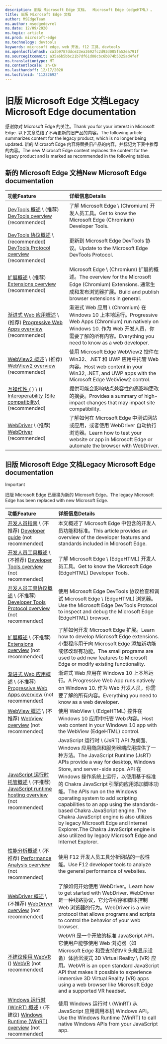 ```yaml
---
description: 旧版 Microsoft Edge 文档。  Microsoft Edge (edgeHTML) 。
title: 旧版 Microsoft Edge 文档
author: MSEdgeTeam
ms.author: msedgedevrel
ms.date: 12/09/2020
ms.topic: article
ms.prod: microsoft-edge
ms.technology: devtools
keywords: microsoft edge、web 开发、f12 工具、devtools
ms.openlocfilehash: ca3b9787ddce23ea3692fc2d93d005fa52ea791f
ms.sourcegitcommit: a35a6b5bbc21b7df61d08cbc6b074b5325ad4fef
ms.translationtype: MT
ms.contentlocale: zh-CN
ms.lasthandoff: 12/17/2020
ms.locfileid: "11232692"
---
```

# <span data-ttu-id="9602a-105">旧版 Microsoft Edge 文档</span><span class="sxs-lookup"><span data-stu-id="9602a-105">Legacy Microsoft Edge documentation</span></span>  

<span data-ttu-id="9602a-106">感谢你对 Microsoft Edge 的关注。</span><span class="sxs-lookup"><span data-stu-id="9602a-106">Thank you for your interest in Microsoft Edge.</span></span>  <span data-ttu-id="9602a-107">以下文章总结了不再更新的旧产品的内容。</span><span class="sxs-lookup"><span data-stu-id="9602a-107">The following article summarizes content for the legacy product, which is no longer being updated.</span></span>  <span data-ttu-id="9602a-108">新的 Microsoft Edge 内容将替换旧产品的内容，并标记为下表中推荐的内容。</span><span class="sxs-lookup"><span data-stu-id="9602a-108">The new Microsoft Edge content replaces the content for the legacy product and is marked as recommended in the following tables.</span></span>  

## <span data-ttu-id="9602a-109">新的 Microsoft Edge 文档</span><span class="sxs-lookup"><span data-stu-id="9602a-109">New Microsoft Edge documentation</span></span>  

| <span data-ttu-id="9602a-110">功能</span><span class="sxs-lookup"><span data-stu-id="9602a-110">Feature</span></span> | <span data-ttu-id="9602a-111">详细信息</span><span class="sxs-lookup"><span data-stu-id="9602a-111">Details</span></span> |  
|:--- |:--- |  
| <span data-ttu-id="9602a-112">[DevTools 概述][DevtoolsGuideChromiumMain] \ (推荐\) </span><span class="sxs-lookup"><span data-stu-id="9602a-112">[DevTools overview][DevtoolsGuideChromiumMain] \(recommended\)</span></span> | <span data-ttu-id="9602a-113">了解 Microsoft Edge \ (Chromium\) 开发人员工具。</span><span class="sxs-lookup"><span data-stu-id="9602a-113">Get to know the Microsoft Edge \(Chromium\) Developer Tools.</span></span> |  
| <span data-ttu-id="9602a-114">[DevTools 协议概述][DevtoolsProtocolChromiumMain] \ (recommended\) </span><span class="sxs-lookup"><span data-stu-id="9602a-114">[DevTools Protocol overview][DevtoolsProtocolChromiumMain] \(recommended\)</span></span> | <span data-ttu-id="9602a-115">更新到 Microsoft Edge DevTools 协议。</span><span class="sxs-lookup"><span data-stu-id="9602a-115">Update to the Microsoft Edge DevTools Protocol.</span></span> |  
| <span data-ttu-id="9602a-116">[扩展概述][ExtensionsChromiumIndex] \ (推荐\) </span><span class="sxs-lookup"><span data-stu-id="9602a-116">[Extensions overview][ExtensionsChromiumIndex] \(recommended\)</span></span> | <span data-ttu-id="9602a-117">Microsoft Edge \ (Chromium\) 扩展的概述。</span><span class="sxs-lookup"><span data-stu-id="9602a-117">The overview for the Microsoft Edge \(Chromium\) Extensions.</span></span>  <span data-ttu-id="9602a-118">通常生成和发布浏览器扩展。</span><span class="sxs-lookup"><span data-stu-id="9602a-118">Build and publish browser extensions in general.</span></span> |  
| <span data-ttu-id="9602a-119">[渐进式 Web 应用概述][ProgressiveWebAppsChromiumIndex] \ (推荐\) </span><span class="sxs-lookup"><span data-stu-id="9602a-119">[Progressive Web Apps overview][ProgressiveWebAppsChromiumIndex] \(recommended\)</span></span> | <span data-ttu-id="9602a-120">渐进式 Web 应用 \ (Chromium\) 在 Windows 10 上本地运行。</span><span class="sxs-lookup"><span data-stu-id="9602a-120">Progressive Web Apps \(Chromium\) run natively on Windows 10.</span></span>  <span data-ttu-id="9602a-121">作为 Web 开发人员，你需要了解的所有内容。</span><span class="sxs-lookup"><span data-stu-id="9602a-121">Everything you need to know as a web developer.</span></span> |  
| <span data-ttu-id="9602a-122">[WebView2 概述][Webview2Index] \ (推荐\) </span><span class="sxs-lookup"><span data-stu-id="9602a-122">[WebView2 overview][Webview2Index] \(recommended\)</span></span> | <span data-ttu-id="9602a-123">使用 Microsoft Edge WebView2 控件在 Win32、.NET 和 UWP 应用中托管 Web 内容。</span><span class="sxs-lookup"><span data-stu-id="9602a-123">Host web content in your Win32, .NET, and UWP apps with the Microsoft Edge WebView2 control.</span></span> |  
| <span data-ttu-id="9602a-124">[互操作性 (][WebPlatformSiteImpactingChanges] \) \ (\) </span><span class="sxs-lookup"><span data-stu-id="9602a-124">[Interoperability (Site compatibility)][WebPlatformSiteImpactingChanges] \(recommended\)</span></span> | <span data-ttu-id="9602a-125">提供可能会影响站点兼容性的高影响更改的摘要。</span><span class="sxs-lookup"><span data-stu-id="9602a-125">Provides a summary of high-impact changes that may impact site compatibility.</span></span> |  
| <span data-ttu-id="9602a-126">[WebDriver][WebdriverChromiumIndex] \ (推荐\) </span><span class="sxs-lookup"><span data-stu-id="9602a-126">[WebDriver][WebdriverChromiumIndex] \(recommended\)</span></span> | <span data-ttu-id="9602a-127">了解如何在 Microsoft Edge 中测试网站或应用，或者使用 WebDriver 自动执行浏览器。</span><span class="sxs-lookup"><span data-stu-id="9602a-127">Learn how to test your website or app in Microsoft Edge or automate the browser with WebDriver.</span></span> |  

<!--  
:::row:::
   :::column span="":::
      [DevTools overview][DevtoolsGuideChromiumMain]  
   :::column-end:::
   :::column span="":::
      [DevTools Protocol overview][DevtoolsProtocolChromiumMain]  
   :::column-end:::
   :::column span="":::
      [Extensions overview][ExtensionsChromiumIndex]  
   :::column-end:::
:::row-end:::  
:::row:::
   :::column span="":::
      [Progressive Web Apps overview][ProgressiveWebAppsChromiumIndex]  
   :::column-end:::
   :::column span="":::
      [New Microsoft Edge WebView2 overview][Webview2Index]  
   :::column-end:::
   :::column span="":::
      [Interoperability (Site compatibility)][WebPlatformSiteImpactingChanges]  
   :::column-end:::
:::row-end:::  
:::row:::
   :::column span="":::
      [WebDriver][WebdriverChromiumIndex]  
   :::column-end:::
   :::column span="":::
      &nbsp;  
   :::column-end:::
   :::column span="":::
      &nbsp;  
   :::column-end:::
:::row-end:::  
-->  

## <span data-ttu-id="9602a-128">旧版 Microsoft Edge 文档</span><span class="sxs-lookup"><span data-stu-id="9602a-128">Legacy Microsoft Edge documentation</span></span>  

<!--  This is deprecated and legacy content.  For new content, navigate to the associated [Chromium category](#new-microsoft-edge-documentation).  -->  

> [!IMPORTANT]
> <span data-ttu-id="9602a-129">旧版 Microsoft Edge 已替换为新的 Microsoft Edge。</span><span class="sxs-lookup"><span data-stu-id="9602a-129">The legacy Microsoft Edge has been replaced with new Microsoft Edge.</span></span>  

| <span data-ttu-id="9602a-130">功能</span><span class="sxs-lookup"><span data-stu-id="9602a-130">Feature</span></span> | <span data-ttu-id="9602a-131">详细信息</span><span class="sxs-lookup"><span data-stu-id="9602a-131">Details</span></span> |  
|:--- |:--- |  
| <span data-ttu-id="9602a-132">[开发人员指南][EdgehtmlDevGuideIndex] \ (不推荐\) </span><span class="sxs-lookup"><span data-stu-id="9602a-132">[Developer guide][EdgehtmlDevGuideIndex] \(not recommended\)</span></span> | <span data-ttu-id="9602a-133">本文概述了 Microsoft Edge 中包含的开发人员功能和标准。</span><span class="sxs-lookup"><span data-stu-id="9602a-133">This article provides an overview of the developer features and standards included in Microsoft Edge.</span></span> |  
| <span data-ttu-id="9602a-134">[开发人员工具概述][EdgehtmlDevtoolsGuideIndex] \ (不推荐\) </span><span class="sxs-lookup"><span data-stu-id="9602a-134">[Developer Tools overview][EdgehtmlDevtoolsGuideIndex] \(not recommended\)</span></span> | <span data-ttu-id="9602a-135">了解 Microsoft Edge \ (EdgeHTML\) 开发人员工具。</span><span class="sxs-lookup"><span data-stu-id="9602a-135">Get to know the Microsoft Edge \(EdgeHTML\) Developer Tools.</span></span> |  
| <span data-ttu-id="9602a-136">[开发人员工具协议概述][EdgehtmlDevtoolsProtocolIndex] \ (不推荐\) </span><span class="sxs-lookup"><span data-stu-id="9602a-136">[Developer Tools Protocol overview][EdgehtmlDevtoolsProtocolIndex] \(not recommended\)</span></span> | <span data-ttu-id="9602a-137">使用 Microsoft Edge DevTools 协议检查和调试 Microsoft Edge \ (EdgeHTML\) 浏览器。</span><span class="sxs-lookup"><span data-stu-id="9602a-137">Use the Microsoft Edge DevTools Protocol to inspect and debug the Microsoft Edge \(EdgeHTML\) browser.</span></span> |  
| <span data-ttu-id="9602a-138">[扩展概述][EdgehtmlExtensionsIndex] \ (不推荐\) </span><span class="sxs-lookup"><span data-stu-id="9602a-138">[Extensions overview][EdgehtmlExtensionsIndex] \(not recommended\)</span></span> | <span data-ttu-id="9602a-139">了解如何开发 Microsoft Edge 扩展。</span><span class="sxs-lookup"><span data-stu-id="9602a-139">Learn how to develop Microsoft Edge extensions.</span></span>  <span data-ttu-id="9602a-140">小型程序用于向 Microsoft Edge 添加新功能或修改现有功能。</span><span class="sxs-lookup"><span data-stu-id="9602a-140">The small programs are used to add new features to Microsoft Edge or modify existing functionality.</span></span> |  
| <span data-ttu-id="9602a-141">[渐进式 Web 应用概述][EdgehtmlProgressiveWebAppsIndex] \ (不推荐\) </span><span class="sxs-lookup"><span data-stu-id="9602a-141">[Progressive Web Apps overview][EdgehtmlProgressiveWebAppsIndex] \(not recommended\)</span></span> | <span data-ttu-id="9602a-142">渐进式 Web 应用在 Windows 10 上本地运行。</span><span class="sxs-lookup"><span data-stu-id="9602a-142">A Progressive Web App runs natively on Windows 10.</span></span>  <span data-ttu-id="9602a-143">作为 Web 开发人员，你需要了解的所有内容。</span><span class="sxs-lookup"><span data-stu-id="9602a-143">Everything you need to know as a web developer.</span></span> |  
| <span data-ttu-id="9602a-144">[WebView 概述][EdgehtmlHostingWebviewIndex] \ (不推荐\) </span><span class="sxs-lookup"><span data-stu-id="9602a-144">[WebView overview][EdgehtmlHostingWebviewIndex] \(not recommended\)</span></span> | <span data-ttu-id="9602a-145">使用 WebView \ (EdgeHTML\) 控件在 Windows 10 应用中托管 Web 内容。</span><span class="sxs-lookup"><span data-stu-id="9602a-145">Host web content in your Windows 10 app with the WebView \(EdgeHTML\) control.</span></span> |  
| <span data-ttu-id="9602a-146">[JavaScript 运行时托管概述][EdgehtmlHostingJavascriptRuntimeHostingIndex] \ (不推荐\) </span><span class="sxs-lookup"><span data-stu-id="9602a-146">[JavaScript runtime hosting overview][EdgehtmlHostingJavascriptRuntimeHostingIndex] \(not recommended\)</span></span> | <span data-ttu-id="9602a-147">JavaScript 运行时 \ (JsRT\) API 为桌面、Windows 应用商店和服务器端应用提供了一种方法。</span><span class="sxs-lookup"><span data-stu-id="9602a-147">The JavaScript Runtime \(JsRT\) APIs provide a way for desktop, Windows Store, and server-side apps.</span></span>  <span data-ttu-id="9602a-148">API 在 Windows 操作系统上运行，以使用基于标准的 Chakra JavaScript 引擎向应用添加脚本功能。</span><span class="sxs-lookup"><span data-stu-id="9602a-148">The APIs run on the Windows operating system to add scripting capabilities to an app using the standards-based Chakra JavaScript engine.</span></span>   <span data-ttu-id="9602a-149">The Chakra JavaScript engine is also utilizes by legacy Microsoft Edge and Internet Explorer.</span><span class="sxs-lookup"><span data-stu-id="9602a-149">The Chakra JavaScript engine is also utilized by legacy Microsoft Edge and Internet Explorer.</span></span> |  
| <span data-ttu-id="9602a-150">[性能分析概述][EdgehtmlPerformanceAnalysisIndex] \ (不推荐\) </span><span class="sxs-lookup"><span data-stu-id="9602a-150">[Performance Analysis overview][EdgehtmlPerformanceAnalysisIndex] \(not recommended\)</span></span> | <span data-ttu-id="9602a-151">使用 F12 开发人员工具分析网站的一般性能。</span><span class="sxs-lookup"><span data-stu-id="9602a-151">Use F12 developer tools to analyze the general performance of websites.</span></span> |  
| <span data-ttu-id="9602a-152">[WebDriver 概述][EdgehtmlWebdriverIndex] \ (不推荐\) </span><span class="sxs-lookup"><span data-stu-id="9602a-152">[WebDriver overview][EdgehtmlWebdriverIndex] \(not recommended\)</span></span> | <span data-ttu-id="9602a-153">了解如何开始使用 WebDriver。</span><span class="sxs-lookup"><span data-stu-id="9602a-153">Learn how to get started with WebDriver.</span></span>  <span data-ttu-id="9602a-154">WebDriver 是一种线路协议，它允许程序和脚本控制 Web 浏览器的行为。</span><span class="sxs-lookup"><span data-stu-id="9602a-154">WebDriver is a wire protocol that allows programs and scripts to control the behavior of your web browser.</span></span> |  
| <span data-ttu-id="9602a-155">[不建议使用 WebVR][WebvrIndex] (\) </span><span class="sxs-lookup"><span data-stu-id="9602a-155">[WebVR][WebvrIndex] \(not recommended\)</span></span> | <span data-ttu-id="9602a-156">WebVR 是一个开放的标准 JavaScript API，它使用户能够使用 Web 浏览器（如 Microsoft Edge 和受支持的VR 头戴显示设备）体验沉浸式 3D Virtual Reality \ (VR\) 应用。</span><span class="sxs-lookup"><span data-stu-id="9602a-156">WebVR is an open standard JavaScript API that makes it possible to experience immersive 3D Virtual Reality \(VR\) apps using a web browser like Microsoft Edge and a supported VR headset.</span></span> |  
| <span data-ttu-id="9602a-157">[Windows 运行时 (WinRT) 概述][EdgehtmlWindowsRuntimeIndex] \ (不建议\) </span><span class="sxs-lookup"><span data-stu-id="9602a-157">[Windows Runtime (WinRT) overview][EdgehtmlWindowsRuntimeIndex] \(not recommended\)</span></span> | <span data-ttu-id="9602a-158">使用 Windows 运行时 \ (WinRT\) 从 JavaScript 应用调用本机 Windows API。</span><span class="sxs-lookup"><span data-stu-id="9602a-158">Use the Windows Runtime \(WinRT\) to call native Windows APIs from your JavaScript app.</span></span> |  

<!--  
:::row:::
   :::column span="":::
      [developer guide][EdgehtmlDevGuideIndex]  
   :::column-end:::
   :::column span="":::
      [Developer Tools overview][EdgehtmlDevtoolsGuideIndex]  
   :::column-end:::
   :::column span="":::
      [Developer Tools Protocol overview][EdgehtmlDevtoolsProtocolIndex]  
   :::column-end:::
:::row-end:::  
:::row:::
   :::column span="":::
      [Extensions overview][EdgehtmlExtensionsIndex]  
   :::column-end:::
   :::column span="":::
      [Progressive Web Apps overview][EdgehtmlProgressiveWebAppsIndex]  
   :::column-end:::
   :::column span="":::
      [WebView overview][EdgehtmlHostingWebviewIndex]  
   :::column-end:::
:::row-end:::  
:::row:::
   :::column span="":::
      [JavaScript runtime hosting overview][EdgehtmlHostingJavascriptRuntimeHostingIndex]  
   :::column-end:::
   :::column span="":::
      [Performance Analysis overview][EdgehtmlPerformanceAnalysisIndex]  
   :::column-end:::
   :::column span="":::
      [WebDriver overview][EdgehtmlWebdriverIndex]  
   :::column-end:::
:::row-end:::  
:::row:::
   :::column span="":::
      [WebVR][WebvrIndex]  
   :::column-end:::
   :::column span="":::
      [Windows Runtime (WinRT) overview][EdgehtmlWindowsRuntimeIndex]  
   :::column-end:::
   :::column span="":::
      &nbsp;  
   :::column-end:::
:::row-end:::  
-->  

<!-- links -->  

[DevtoolsGuideChromiumMain]: ../devtools-guide-chromium/index.md "Microsoft Edge (Chromium) 开发人员工具概述 |Microsoft Docs"  
[DevtoolsProtocolChromiumMain]: ../devtools-protocol-chromium/index.md "Microsoft Edge (Chromium) DevTools 协议概述 |Microsoft Docs"  
[EdgehtmlDevGuideIndex]: ./dev-guide/index.md "Microsoft Edge 开发人员指南 |Microsoft Docs"  
[EdgehtmlDevtoolsGuideIndex]: ./devtools-guide/index.md "Microsoft Edge (EdgeHTML) 开发人员工具 |Microsoft Docs"  
[EdgehtmlDevtoolsProtocolIndex]: ./devtools-protocol/index.md "Microsoft Edge (EdgeHTML) DevTools 协议 |Microsoft Docs"  
[EdgehtmlExtensionsIndex]: ./extensions/index.md "Microsoft Edge (EdgeHTML) 扩展 |Microsoft Docs"  
[EdgehtmlProgressiveWebAppsIndex]: ./progressive-web-apps/index.md "Windows 上的渐进 (EdgeHTML) |Microsoft Docs"  
[EdgehtmlHostingWebviewIndex]: ./hosting/webview/index.md "适用于 Windows 10 (EdgeHTML) WebView |Microsoft Docs"  
[EdgehtmlHostingJavascriptRuntimeHostingIndex]: ./hosting/javascript-runtime-hosting.md "JavaScript 运行时托管 |Microsoft Docs"  
[EdgehtmlPerformanceAnalysisIndex]: ./performance-analysis/index.md "性能分析 |Microsoft Docs"  
[EdgehtmlWebdriverIndex]: ./webdriver/index.md "WebDriver (EdgeHTML) |Microsoft Docs"  
[EdgehtmlWindowsRuntimeIndex]: ./windows-runtime/index.md "适用于 JavaScript (WinRT) Windows 运行时 |Microsoft Docs"  
[ExtensionsChromiumIndex]: ../extensions-chromium/index.md "Microsoft Edge (Chromium) 扩展概述 |Microsoft Docs"  
[ProgressiveWebAppsChromiumIndex]: ../progressive-web-apps-chromium/index.md "Windows 上的渐进式 Web 应用概述 |Microsoft Docs"  
[WebdriverChromiumIndex]: ../webdriver-chromium/index.md "使用 WebDriver (Chromium) 测试自动化概述 |Microsoft Docs"  
[WebPlatformSiteImpactingChanges]: ../web-platform/site-impacting-changes.md "Microsoft Edge 即将对网站兼容性产生影响的更改 |Microsoft Docs"  
[Webview2Index]: ../webview2/index.md "Microsoft Edge WebView2 简介 |Microsoft Docs"  

[WebvrIndex]: /microsoft-edge/webvr/index "WebVR 开发人员指南 |Microsoft Docs"  

